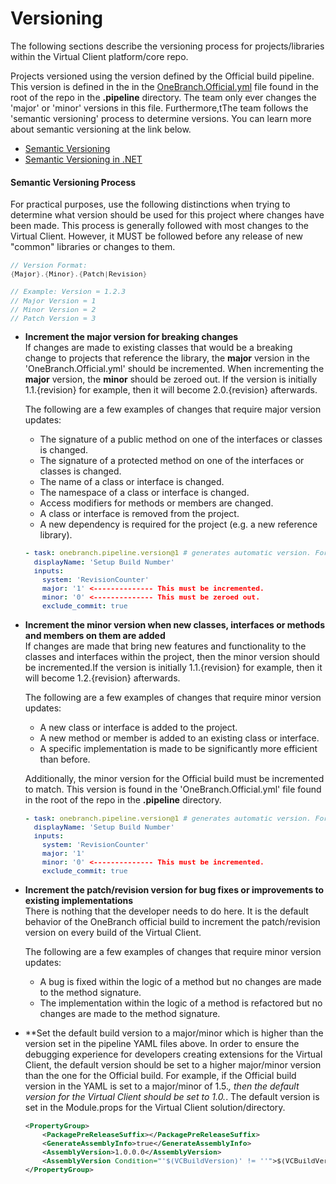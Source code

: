# Versioning
The following sections describe the versioning process for projects/libraries within the Virtual Client platform/core repo.

Projects versioned using the version defined by the Official build pipeline. This version is defined in the in the [OneBranch.Official.yml](https://github.com/Azure/AzureVirtualClient/blob/main/.pipelines/OneBranch.Official.yml)
file found in the root of the repo in the **.pipeline** directory. The team only ever changes the 'major' or 'minor' versions in this
file. Furthermore,tThe team follows the 'semantic versioning' process to determine versions. You can learn more about semantic versioning at the 
link below.

* [Semantic Versioning](https://semver.org/)
* [Semantic Versioning in .NET](https://docs.microsoft.com/en-us/dotnet/core/versions/#semantic-versioning)

#### Semantic Versioning Process
For practical purposes, use the following distinctions when trying to determine what version should be used for this project where changes have
been made. This process is generally followed with most changes to the Virtual Client. However, it MUST be followed before any release of new
"common" libraries or changes to them.

<div style="font-size:10pt">

``` csharp
// Version Format:
{Major}.{Minor}.{Patch|Revision}

// Example: Version = 1.2.3
// Major Version = 1
// Minor Version = 2
// Patch Version = 3
```
</div>

* **Increment the major version for breaking changes**  
  If changes are made to existing classes that would be a breaking change to projects that reference the library, the **major** version in the 
  'OneBranch.Official.yml' should be incremented. When incrementing the **major** version, the **minor** should be zeroed out. If the version is 
  initially 1.1.\{revision\} for example, then it will become 2.0.\{revision\} afterwards.

  The following are a few examples of changes that require major version updates:
  * The signature of a public method on one of the interfaces or classes is changed.
  * The signature of a protected method on one of the interfaces or classes is changed.
  * The name of a class or interface is changed.
  * The namespace of a class or interface is changed.
  * Access modifiers for methods or members are changed.
  * A class or interface is removed from the project.
  * A new dependency is required for the project (e.g. a new reference library).

  <div style="font-size:10pt">

  ``` yaml
  - task: onebranch.pipeline.version@1 # generates automatic version. For other versioning options check https://aka.ms/obpipelines/versioning
    displayName: 'Setup Build Number'
    inputs:
      system: 'RevisionCounter'
      major: '1' <-------------- This must be incremented.
      minor: '0' <-------------- This must be zeroed out.
      exclude_commit: true
  ```
  </div>

* **Increment the minor version when new classes, interfaces or methods and members on them are added**  
  If changes are made that bring new features and functionality to the classes and interfaces within the project, then the minor version should be
  incremented.If the version is initially 1.1.\{revision\} for example, then it will become 1.2.\{revision\} afterwards.

  The following are a few examples of changes that require minor version updates:
  * A new class or interface is added to the project.
  * A new method or member is added to an existing class or interface.
  * A specific implementation is made to be significantly more efficient than before.

  Additionally, the minor version for the Official build must be incremented to match. This version is found in the 'OneBranch.Official.yml' file
  found in the root of the repo in the **.pipeline** directory.

  <div style="font-size:10pt">

  ``` yaml
  - task: onebranch.pipeline.version@1 # generates automatic version. For other versioning options check https://aka.ms/obpipelines/versioning
    displayName: 'Setup Build Number'
    inputs:
      system: 'RevisionCounter'
      major: '1'
      minor: '0' <-------------- This must be incremented.
      exclude_commit: true
  ```
  </div>

* **Increment the patch/revision version for bug fixes or improvements to existing implementations**  
  There is nothing that the developer needs to do here. It is the default behavior of the OneBranch official build to increment the patch/revision
  version on every build of the Virtual Client.

  The following are a few examples of changes that require minor version updates:
  * A bug is fixed within the logic of a method but no changes are made to the method signature.
  * The implementation within the logic of a method is refactored but no changes are made to the method signature.

* **Set the default build version to a major/minor which is higher than the version set in the pipeline YAML files above.
  In order to ensure the debugging experience for developers creating extensions for the Virtual Client, the default version
  should be set to a higher major/minor version than the one for the Official build. For example, if the Official build version
  in the YAML is set to a major/minor of 1.5.*, then the default version for the Virtual Client should be set to 1.0.*. The default
  version is set in the Module.props for the Virtual Client solution/directory.

  <div style="font-size:10pt">

  ``` xml
  <PropertyGroup>
      <PackagePreReleaseSuffix></PackagePreReleaseSuffix>
      <GenerateAssemblyInfo>true</GenerateAssemblyInfo>
      <AssemblyVersion>1.0.0.0</AssemblyVersion>
      <AssemblyVersion Condition="'$(VCBuildVersion)' != ''">$(VCBuildVersion)</AssemblyVersion>
  </PropertyGroup>
  ```
  </div>